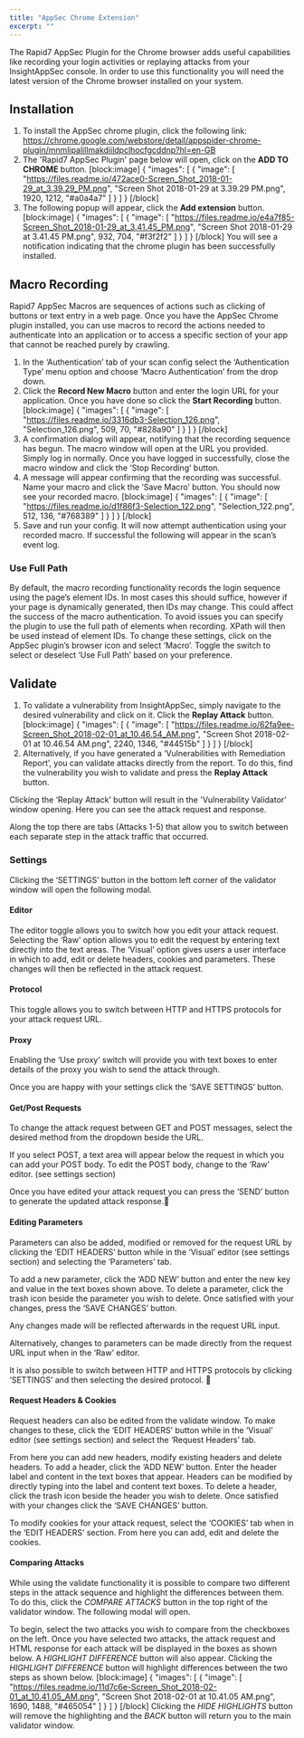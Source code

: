 ```yaml
---
title: "AppSec Chrome Extension"
excerpt: ""
---
```

The Rapid7 AppSec Plugin for the Chrome browser adds useful capabilities like recording your login activities or replaying attacks from your InsightAppSec console. In order to use this functionality you will need the latest version of the Chrome browser installed on your system. 

## Installation
1. To install the AppSec chrome plugin, click the following link: https://chrome.google.com/webstore/detail/appspider-chrome-plugin/mnmlipalillmakdiildpclhocfgcddnp?hl=en-GB
2. The 'Rapid7 AppSec Plugin' page below will open, click on the **ADD TO CHROME** button.
[block:image]
{
  "images": [
    {
      "image": [
        "https://files.readme.io/472ace0-Screen_Shot_2018-01-29_at_3.39.29_PM.png",
        "Screen Shot 2018-01-29 at 3.39.29 PM.png",
        1920,
        1212,
        "#a0a4a7"
      ]
    }
  ]
}
[/block]
3. The following popup will appear, click the **Add extension** button.
[block:image]
{
  "images": [
    {
      "image": [
        "https://files.readme.io/e4a7f85-Screen_Shot_2018-01-29_at_3.41.45_PM.png",
        "Screen Shot 2018-01-29 at 3.41.45 PM.png",
        932,
        704,
        "#f3f2f2"
      ]
    }
  ]
}
[/block]
You will see a notification indicating that the chrome plugin has been successfully installed.

## Macro Recording

Rapid7 AppSec Macros are sequences of actions such as clicking of buttons or text entry in a web page. Once you have the AppSec Chrome plugin installed, you can use macros to record the actions needed to authenticate into an application or to access a specific section of your app that cannot be reached purely by crawling.

1. In the ‘Authentication’ tab of your scan config select the ‘Authentication Type’ menu option and choose ‘Macro Authentication’ from the drop down.
2. Click the **Record New Macro** button and enter the login URL for your application. Once you have done so click the **Start Recording** button.
[block:image]
{
  "images": [
    {
      "image": [
        "https://files.readme.io/3316db3-Selection_126.png",
        "Selection_126.png",
        509,
        70,
        "#828a90"
      ]
    }
  ]
}
[/block]
3. A confirmation dialog will appear, notifying that the recording sequence has begun. The macro window will open at the URL you provided. Simply log in normally. Once you have logged in successfully, close the macro window and click the ‘Stop Recording’ button. 
4. A message will appear confirming that the recording was successful. Name your macro and click the ‘Save Macro’ button.
You should now see your recorded macro.
[block:image]
{
  "images": [
    {
      "image": [
        "https://files.readme.io/d1f86f3-Selection_122.png",
        "Selection_122.png",
        512,
        136,
        "#768389"
      ]
    }
  ]
}
[/block]
5. Save and run your config. It will now attempt authentication using your recorded macro. If successful the following will appear in the scan’s event log.


### Use Full Path

By default, the macro recording functionality records the login sequence using the page’s element IDs. In most cases this should suffice, however if your page is dynamically generated, then IDs may change. This could affect the success of the macro authentication.
To avoid issues you can specify the plugin to use the full path of elements when recording. XPath will then be used instead of element IDs.
To change these settings, click on the AppSec plugin’s browser icon and select ‘Macro’. Toggle the switch to select or deselect ‘Use Full Path’ based on your preference.

## Validate

1. To validate a vulnerability from InsightAppSec, simply navigate to the desired vulnerability and click on it. Click the **Replay Attack** button.
[block:image]
{
  "images": [
    {
      "image": [
        "https://files.readme.io/62fa9ee-Screen_Shot_2018-02-01_at_10.46.54_AM.png",
        "Screen Shot 2018-02-01 at 10.46.54 AM.png",
        2240,
        1346,
        "#44515b"
      ]
    }
  ]
}
[/block]
2. Alternatively, if you have generated a ‘Vulnerabilities with Remediation Report’, you can validate attacks directly from the report. To do this, find the vulnerability you wish to validate and press the **Replay Attack** button.

Clicking the ‘Replay Attack’ button will result in the 'Vulnerability Validator' window opening.
Here you can see the attack request and response.

Along the top there are tabs (Attacks 1-5) that allow you to switch between each separate step in the attack traffic that occurred. 


### Settings

Clicking the ‘SETTINGS’ button in the bottom left corner of the validator window will open the following modal. 

#### Editor
The editor toggle allows you to switch how you edit your attack request. 
Selecting the ‘Raw’ option allows you to edit the request by entering text directly into the text areas.
The ‘Visual’ option gives users a user interface in which to add, edit or delete headers, cookies and parameters. These changes will then be reflected in the attack request.

#### Protocol
This toggle allows you to switch between HTTP and HTTPS protocols for your attack request URL.

#### Proxy
Enabling the ‘Use proxy’ switch will provide you with text boxes to enter details of the proxy you wish to send the attack through.


Once you are happy with your settings click the ‘SAVE SETTINGS’ button.

#### Get/Post Requests

To change the attack request between GET and POST messages, select the desired method from the dropdown beside the URL.


If you select POST, a text area will appear below the request in which you can add your POST body. To edit the POST body, change to the ‘Raw’ editor. (see settings section)


Once you have edited your attack request you can press the ‘SEND’ button to generate the updated attack response.
#### Editing Parameters

Parameters can also be added, modified or removed for the request URL by clicking the ‘EDIT HEADERS’ button while in the ‘Visual’ editor (see settings section) and selecting the ‘Parameters’ tab.


To add a new parameter, click the ‘ADD NEW’ button and enter the new key and value in the text boxes shown above. To delete a parameter, click the trash icon beside the parameter you wish to delete. 
Once satisfied with your changes, press the ‘SAVE CHANGES’ button. 

Any changes made will be reflected afterwards in the request URL input.


Alternatively, changes to parameters can be made directly from the request URL input when in the ‘Raw’ editor.


It is also possible to switch between HTTP and HTTPS protocols by clicking ‘SETTINGS’ and then selecting the desired protocol.

#### Request Headers & Cookies

Request headers can also be edited from the validate window. To make changes to these, click the ‘EDIT HEADERS’ button while in the ‘Visual’ editor (see settings section) and select the ‘Request Headers’ tab.


From here you can add new headers, modify existing headers and delete headers.
To add a header, click the ‘ADD NEW’ button. Enter the header label and content in the text boxes that appear. Headers can be modified by directly typing into the label and content text boxes.
To delete a header, click the trash icon beside the header you wish to delete. Once satisfied with your changes click the ‘SAVE CHANGES’ button.

To modify cookies for your attack request, select  the ‘COOKIES’ tab when in the ‘EDIT HEADERS’ section. From here you can add, edit and delete the cookies.

#### Comparing Attacks

While using the validate functionality it is possible to compare two different steps in the attack sequence and highlight the differences between them. To do this, click the *COMPARE ATTACKS* button in the top right of the validator window. The following modal will open.

To begin, select the two attacks you wish to compare from the checkboxes on the left. Once you have selected two attacks, the attack request and HTML response for each attack will be displayed in the boxes as shown below. A *HIGHLIGHT DIFFERENCE* button will also appear. Clicking the *HIGHLIGHT DIFFERENCE* button will highlight differences between the two steps as shown below.
[block:image]
{
  "images": [
    {
      "image": [
        "https://files.readme.io/11d7c6e-Screen_Shot_2018-02-01_at_10.41.05_AM.png",
        "Screen Shot 2018-02-01 at 10.41.05 AM.png",
        1690,
        1488,
        "#465054"
      ]
    }
  ]
}
[/block]
Clicking the *HIDE HIGHLIGHTS* button will remove the highlighting and the *BACK* button will return you to the main validator window.